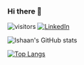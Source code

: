 ### Hi there 👋

![visitors](https://visitor-badge.glitch.me/badge?page_id=IshaanG.IshaanG) <a href="https://www.linkedin.com/in/ishaang12"><img src="https://img.shields.io/badge/LinkedIn--_.svg?style=social&logo=linkedin" alt="LinkedIn"></a>

![Ishaan's GitHub stats](https://github-readme-stats.vercel.app/api?username=IshaanG&count_private=true&show_icons=true)

[![Top Langs](https://github-readme-stats.vercel.app/api/top-langs/?username=IshaanG&layout=compact&langs_count=8)](https://github.com/anuraghazra/github-readme-stats)
